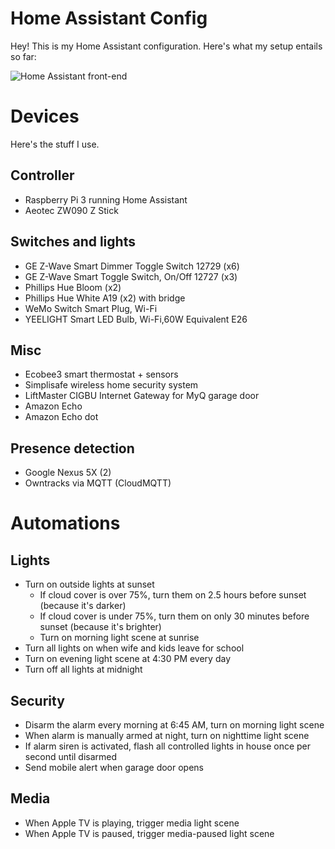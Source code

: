 # Home Assistant Config

Hey! This is my Home Assistant configuration. Here's what my setup entails so far:

![Home Assistant front-end](http://i.imgur.com/buFzIfi.png)

# Devices

Here's the stuff I use.

## Controller
* Raspberry Pi 3 running Home Assistant
* Aeotec ZW090 Z Stick

## Switches and lights
* GE Z-Wave Smart Dimmer Toggle Switch 12729 (x6)
* GE Z-Wave Smart Toggle Switch, On/Off 12727 (x3)
* Phillips Hue Bloom (x2)
* Phillips Hue White A19 (x2) with bridge
* WeMo Switch Smart Plug, Wi-Fi
* YEELIGHT Smart LED Bulb, Wi-Fi,60W Equivalent E26

## Misc
* Ecobee3 smart thermostat + sensors
* Simplisafe wireless home security system
* LiftMaster CIGBU Internet Gateway for MyQ garage door
* Amazon Echo
* Amazon Echo dot

## Presence detection
* Google Nexus 5X (2)
* Owntracks via MQTT (CloudMQTT)

# Automations

## Lights

* Turn on outside lights at sunset
  - If cloud cover is over 75%, turn them on 2.5 hours before sunset (because it's darker)
  - If cloud cover is under 75%, turn them on only 30 minutes before sunset (because it's brighter)
  - Turn on morning light scene at sunrise
* Turn all lights on when wife and kids leave for school
* Turn on evening light scene at 4:30 PM every day
* Turn off all lights at midnight

## Security
* Disarm the alarm every morning at 6:45 AM, turn on morning light scene
* When alarm is manually armed at night, turn on nighttime light scene
* If alarm siren is activated, flash all controlled lights in house once per second until disarmed
* Send mobile alert when garage door opens

## Media

* When Apple TV is playing, trigger media light scene
* When Apple TV is paused, trigger media-paused light scene
